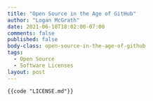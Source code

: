 ```yaml
---
title: "Open Source in the Age of GitHub"
author: "Logan McGrath"
date: 2021-06-18T18:02:00-07:00
comments: false
published: false
body-class: open-source-in-the-age-of-github
tags:
  - Open Source
  - Software Licenses
layout: post
---
```


```{.markdown}
{{code "LICENSE.md"}}
```
